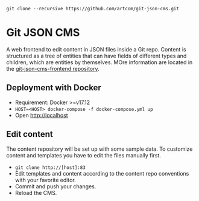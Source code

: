 `git clone --recursive https://github.com/artcom/git-json-cms.git`

# Git JSON CMS

A web frontend to edit content in JSON files inside a Git repo. Content is structured as a tree of entities that can have fields of different types and children, which are entities by themselves. MOre information are located in the [git-json-cms-frontend repository](https://github.com/artcom/git-json-cms-frontend).

## Deployment with Docker

* Requirement: Docker >=v17.12
* `HOST=<HOST> docker-compose -f docker-compose.yml up`
* Open [http://localhost](http://localhost/)

## Edit content
The content repository will be set up with some sample data. To customize content and templates you have to edit the files manually first.
* `git clone http://[host]:83`
* Edit templates and content according to the content repo conventions with your favorite editor.
* Commit and push your changes.
* Reload the CMS.
